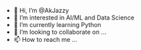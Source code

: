 - 👋 Hi, I’m @AkJazzy
- 👀 I’m interested in AI/ML and Data Science
- 🌱 I’m currently learning Python
- 💞️ I’m looking to collaborate on ...
- 📫 How to reach me ...

<!---
AkJazzy/AkJazzy is a ✨ special ✨ repository because its `README.md` (this file) appears on your GitHub profile.
You can click the Preview link to take a look at your changes.
--->
